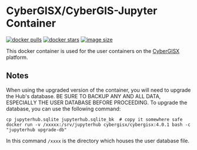 # CyberGISX/CyberGIS-Jupyter Container

[![docker pulls](https://img.shields.io/docker/pulls/cybergisx/cybergisx.svg)](https://hub.docker.com/r/cybergisx/cybergisx/)
[![docker stars](https://img.shields.io/docker/stars/cybergisx/cybergisx.svg)](https://hub.docker.com/r/cybergisx/cybergisx/)
[![image size](https://img.shields.io/docker/image-size/cybergisx/cybergisx/latest)](https://hub.docker.com/r/cybergisx/cybergisx/ "cybergisx/cybergisx image size")

This docker container is used for the user containers on the [CyberGISX](https://cybergisxhub.cigi.illinois.edu/) platform.

## Notes

When using the upgraded version of the container, you will need to upgrade the Hub's database. BE SURE TO BACKUP ANY AND ALL DATA, ESPECIALLY THE USER DATABASE BEFORE PROCEEDING. To upgrade the database, you can use the following command:

```
cp jupyterhub.sqlite jupyterhub.sqlite_bk  # copy it somewhere safe
docker run -v /xxxxx:/srv/jupyterhub cybergisx/cybergisx:4.0.1 bash -c "jupyterhub upgrade-db"
```

In this command `/xxxx` is the directory which houses the user database file.